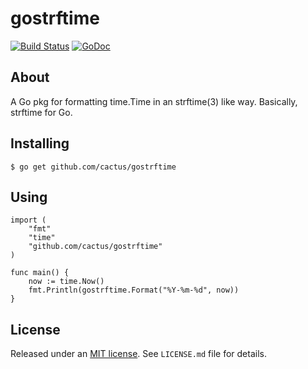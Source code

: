 gostrftime
==========

[![Build Status](https://travis-ci.org/cactus/gostrftime.png?branch=master)][1]
[![GoDoc](https://godoc.org/github.com/cactus/gostrftime?status.png)][2]

## About

A Go pkg for formatting time.Time in an strftime(3) like way. Basically,
strftime for Go.


## Installing

    $ go get github.com/cactus/gostrftime


## Using


    import (
        "fmt"
        "time"
        "github.com/cactus/gostrftime"
    )

    func main() {
        now := time.Now()
        fmt.Println(gostrftime.Format("%Y-%m-%d", now))
    }


## License

Released under an [MIT license][3]. See `LICENSE.md` file for details.

[1]: https://travis-ci.org/cactus/gostrftime
[2]: https://godoc.org/github.com/cactus/gostrftime
[3]: http://www.opensource.org/licenses/mit-license.php
